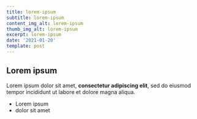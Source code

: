 ```yaml
---
title: lorem-ipsum
subtitle: lorem-ipsum
content_img_alt: lorem-ipsum
thumb_img_alt: lorem-ipsum
excerpt: lorem-ipsum
date: '2021-01-20'
template: post
---
```

## Lorem ipsum

Lorem ipsum dolor sit amet, **consectetur adipiscing elit**, sed do eiusmod tempor incididunt ut labore et dolore magna aliqua.

- Lorem ipsum
- dolor sit amet